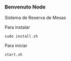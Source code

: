 ### Benvenuto Node

Sistema de Reserva de Mesas

Para instalar

    sudo install.sh

Para iniciar

    start.sh
